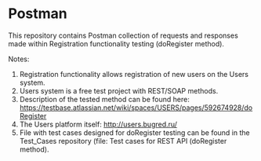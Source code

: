 # Postman
This repository contains Postman collection of requests and responses made within Registration functionality testing (doRegister method).

Notes:
1. Registration functionality allows registration of new users on the Users system.
2. Users system is a free test project with REST/SOAP methods.
3. Description of the tested method can be found here: https://testbase.atlassian.net/wiki/spaces/USERS/pages/592674928/doRegister
4. The Users platform itself: http://users.bugred.ru/
5. File with test cases designed for doRegister testing can be found in the Test_Cases repository (file: Test cases for REST API (doRegister method).
